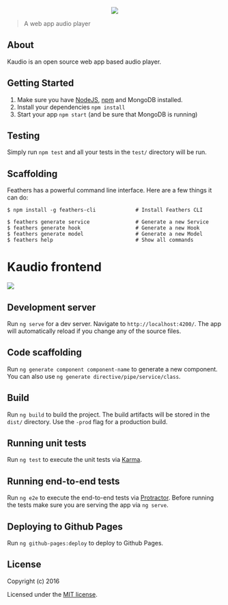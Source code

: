 <center>
    <img src="http://i.imgur.com/oECtPvL.png" style="max-width:400px">
</center>

> A web app audio player

## About

Kaudio is an open source web app based audio player.

## Getting Started

1. Make sure you have [NodeJS](https://nodejs.org/), [npm](https://www.npmjs.com/) and MongoDB installed.
2. Install your dependencies `npm install`
3. Start your app `npm start` (and be sure that MongoDB is running)

## Testing

Simply run `npm test` and all your tests in the `test/` directory will be run.

## Scaffolding

Feathers has a powerful command line interface. Here are a few things it can do:

```
$ npm install -g feathers-cli             # Install Feathers CLI

$ feathers generate service               # Generate a new Service
$ feathers generate hook                  # Generate a new Hook
$ feathers generate model                 # Generate a new Model
$ feathers help                           # Show all commands
```

# Kaudio frontend


![](http://i.imgur.com/jYGhHMA.png)

## Development server

Run `ng serve` for a dev server. Navigate to `http://localhost:4200/`. The app will automatically reload if you change any of the source files.

## Code scaffolding

Run `ng generate component component-name` to generate a new component. You can also use `ng generate directive/pipe/service/class`.

## Build

Run `ng build` to build the project. The build artifacts will be stored in the `dist/` directory. Use the `-prod` flag for a production build.

## Running unit tests

Run `ng test` to execute the unit tests via [Karma](https://karma-runner.github.io).

## Running end-to-end tests

Run `ng e2e` to execute the end-to-end tests via [Protractor](http://www.protractortest.org/).
Before running the tests make sure you are serving the app via `ng serve`.

## Deploying to Github Pages

Run `ng github-pages:deploy` to deploy to Github Pages.


## License

Copyright (c) 2016

Licensed under the [MIT license](LICENSE).

